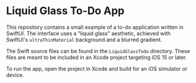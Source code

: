 # Liquid Glass To-Do App

This repository contains a small example of a to-do application written in SwiftUI. The interface uses a "liquid glass" aesthetic, achieved with SwiftUI's `ultraThinMaterial` background and a blurred gradient.

The Swift source files can be found in the `LiquidGlassTodo` directory. These files are meant to be included in an Xcode project targeting iOS 15 or later.

To run the app, open the project in Xcode and build for an iOS simulator or device.
